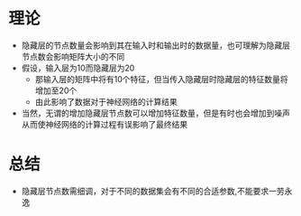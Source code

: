 # 理论
- 隐藏层的节点数量会影响到其在输入时和输出时的数据量，也可理解为隐藏层节点数会影响矩阵大小的不同
- 假设，输入层为10而隐藏层为20
	- 那输入层的矩阵中将有10个特征，但当传入隐藏层时隐藏层的特征数量将增加至20个
	- 由此影响了数据对于神经网络的计算结果
- 当然，无谓的增加隐藏层节点数可以增加特征数量，但是有时也会增加到噪声从而使神经网络的计算过程有误影响了最终结果

# 总结
- 隐藏层节点数需细调，对于不同的数据集会有不同的合适参数,不能要求一劳永逸